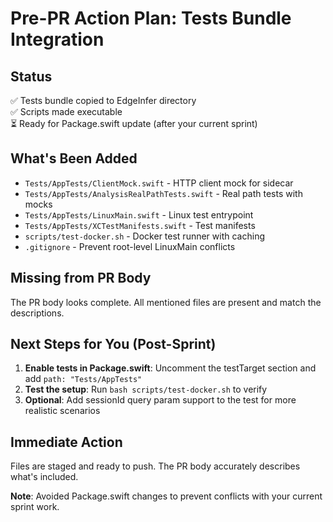 # Pre-PR Action Plan: Tests Bundle Integration

## Status
✅ Tests bundle copied to EdgeInfer directory  
✅ Scripts made executable  
⏳ Ready for Package.swift update (after your current sprint)

## What's Been Added
- `Tests/AppTests/ClientMock.swift` - HTTP client mock for sidecar
- `Tests/AppTests/AnalysisRealPathTests.swift` - Real path tests with mocks
- `Tests/AppTests/LinuxMain.swift` - Linux test entrypoint
- `Tests/AppTests/XCTestManifests.swift` - Test manifests
- `scripts/test-docker.sh` - Docker test runner with caching
- `.gitignore` - Prevent root-level LinuxMain conflicts

## Missing from PR Body
The PR body looks complete. All mentioned files are present and match the descriptions.

## Next Steps for You (Post-Sprint)
1. **Enable tests in Package.swift**: Uncomment the testTarget section and add `path: "Tests/AppTests"`
2. **Test the setup**: Run `bash scripts/test-docker.sh` to verify
3. **Optional**: Add sessionId query param support to the test for more realistic scenarios

## Immediate Action
Files are staged and ready to push. The PR body accurately describes what's included.

**Note**: Avoided Package.swift changes to prevent conflicts with your current sprint work.